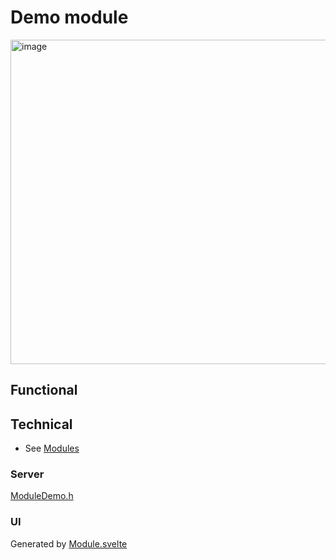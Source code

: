 # Demo module

<img width="519" alt="image" src="https://github.com/user-attachments/assets/96a0483d-8044-4145-82fc-edbc0563e62d" />

## Functional

## Technical

* See [Modules](../modules.md)

### Server

[ModuleDemo.h](https://github.com/ewowi/MoonLight/blob/main/src/MoonBase/ModuleDemo.h)

### UI

Generated by [Module.svelte](https://github.com/ewowi/MoonLight/blob/main/interface/src/routes/moonbase/module/Module.svelte)
